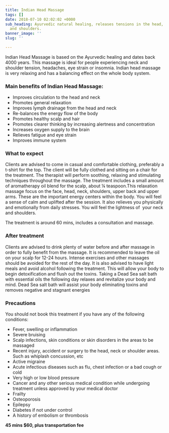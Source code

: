 ```yaml
---
title: Indian Head Massage
tags: []
date: 2018-07-10 02:02:02 +0000
sub_heading: Ayurvedic natural healing, releases tensions in the head, neck, face
  and shoulders.
banner_image: ''
slug: ''

---
```

Indian Head Massage is based on the Ayurvedic healing and dates back 4000 years. This massage is ideal for people experiencing neck and shoulder tension, headaches, eye strain or insomnia. Indian head massage is very relaxing and has a balancing effect on the whole body system.

### Main benefits of Indian Head Massage:

* Improves circulation to the head and neck
* Promotes general relaxation
* Improves lymph drainage from the head and neck
* Re-balances the energy flow of the body
* Promotes healthy scalp and hair
* Promotes clearer thinking by increasing alertness and concentration
* Increases oxygen supply to the brain
* Relieves fatigue and eye strain
* Improves immune system

### What to expect

Clients are advised to come in casual and comfortable clothing, preferably a t-shirt for the top. The client will be fully clothed and sitting on a chair for the treatment. The therapist will perform soothing, relaxing and stimulating techniques throughout the massage. The treatment includes a small amount of aromatherapy oil blend for the scalp, about ¼ teaspoon.This relaxation massage focus on the face, head, neck, shoulders, upper back and upper arms. These are the important energy centers within the body. You will feel a sense of calm and uplifted after the session. It also relieves you physically and emotionally from daily stresses. You will feel the lightness of  your neck and shoulders.

The treatment is around 60 mins, includes a consultation and massage.

### After treatment

Clients are advised to drink plenty of water before and after massage in order to fully benefit from the massage. It is recommended to leave the oil on your scalp for 12-24 hours. Intense exercises and other massages should be avoided for the rest of the day. It is also advised to have light meals and avoid alcohol following the treatment. This will allow your body to begin detoxification and flush out the toxins. Taking a Dead Sea salt bath with essential oils the following day relaxes and revitalize your body and mind. Dead Sea salt bath will assist your body eliminating toxins and removes negative and stagnant energies

### Precautions

You should not book this treatment if you have any of the following conditions:

* Fever, swelling or inflammation
* Severe bruising
* Scalp infections, skin conditions or skin disorders in the areas to be massaged
* Recent injury, accident or surgery to the head, neck or shoulder areas. Such as whiplash concussion, etc
* Active migraine
* Acute infectious diseases such as flu, chest infection or a bad cough or cold
* Very high or low blood pressure
* Cancer and any other serious medical condition while undergoing treatment unless approved by your medical doctor
* Frailty
* Osteoporosis
* Epilepsy
* Diabetes if not under control
* A history of embolism or thrombosis

**45 mins $60, plus transportation fee**